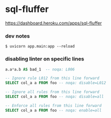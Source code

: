 # sql-fluffer

https://dashboard.heroku.com/apps/sql-fluffer

### dev notes

```
$ uvicorn app.main:app --reload
```

### disabling linter on specific lines

```sql
a.a*a.b AS bad_1  -- noqa: L006
```

```sql
-- Ignore rule L012 from this line forward
SELECT col_a a FROM foo -- noqa: disable=L012

-- Ignore all rules from this line forward
SELECT col_a a FROM foo -- noqa: disable=all

-- Enforce all rules from this line forward
SELECT col_a a FROM foo -- noqa: enable=all
```
